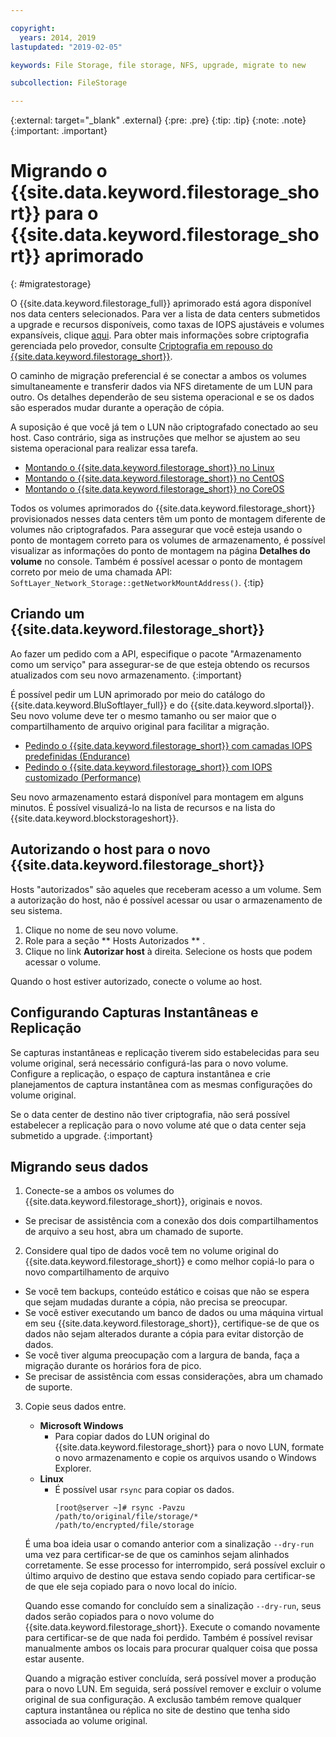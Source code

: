 ```yaml
---

copyright:
  years: 2014, 2019
lastupdated: "2019-02-05"

keywords: File Storage, file storage, NFS, upgrade, migrate to new

subcollection: FileStorage

---
```

{:external: target="_blank" .external}
{:pre: .pre}
{:tip: .tip}
{:note: .note}
{:important: .important}

# Migrando o {{site.data.keyword.filestorage_short}} para o {{site.data.keyword.filestorage_short}} aprimorado
{: #migratestorage}

O {{site.data.keyword.filestorage_full}} aprimorado está agora disponível nos data centers selecionados. Para ver a lista de data centers submetidos a upgrade e recursos disponíveis, como taxas de IOPS ajustáveis e volumes expansíveis, clique [aqui](/docs/infrastructure/FileStorage?topic=FileStorage-news). Para obter mais informações sobre criptografia gerenciada pelo provedor, consulte [Criptografia em repouso do {{site.data.keyword.filestorage_short}}](/docs/infrastructure/FileStorage?topic=FileStorage-encryption).

O caminho de migração preferencial é se conectar a ambos os volumes simultaneamente e transferir dados via NFS diretamente de um LUN para outro. Os detalhes dependerão de seu sistema operacional e se os dados são esperados mudar durante a operação de cópia.

A suposição é que você já tem o LUN não criptografado conectado ao seu host. Caso contrário, siga as instruções que melhor se ajustem ao seu sistema operacional para realizar essa tarefa.

- [Montando o {{site.data.keyword.filestorage_short}} no Linux](/docs/infrastructure/FileStorage?topic=FileStorage-mountingLinux)
- [Montando o {{site.data.keyword.filestorage_short}} no CentOS](/docs/infrastructure/FileStorage?topic=FileStorage-mountingCentOS)
- [Montando o {{site.data.keyword.filestorage_short}} no CoreOS](/docs/infrastructure/FileStorage?topic=FileStorage-mountingCoreOS)

Todos os volumes aprimorados do {{site.data.keyword.filestorage_short}} provisionados nesses data centers têm um ponto de montagem diferente de volumes não criptografados. Para assegurar que você esteja usando o ponto de montagem correto para os volumes de armazenamento, é possível visualizar as informações do ponto de montagem na página **Detalhes do volume** no console. Também é possível acessar o ponto de montagem correto por meio de uma chamada API: `SoftLayer_Network_Storage::getNetworkMountAddress()`.
{:tip}


## Criando um {{site.data.keyword.filestorage_short}}

Ao fazer um pedido com a API, especifique o pacote "Armazenamento como um serviço" para assegurar-se de que esteja obtendo os recursos atualizados com seu novo armazenamento.
{:important}

É possível pedir um LUN aprimorado por meio do catálogo do {{site.data.keyword.BluSoftlayer_full}} e do {{site.data.keyword.slportal}}. Seu novo volume deve ter o mesmo tamanho ou ser maior que o compartilhamento de arquivo original para facilitar a migração.

- [Pedindo o {{site.data.keyword.filestorage_short}} com camadas IOPS predefinidas (Endurance)](/docs/infrastructure/FileStorage?topic=FileStorage-orderingConsole#endurance)
- [Pedindo o {{site.data.keyword.filestorage_short}} com IOPS customizado (Performance)](/docs/infrastructure/FileStorage?topic=FileStorage-orderingConsole#performance)

Seu novo armazenamento estará disponível para montagem em alguns minutos. É possível visualizá-lo na lista de recursos e na lista do {{site.data.keyword.blockstorageshort}}.


## Autorizando o host para o novo {{site.data.keyword.filestorage_short}}

Hosts "autorizados" são aqueles que receberam acesso a um volume. Sem a autorização do host, não é possível acessar ou usar o armazenamento de seu sistema.

1. Clique no nome de seu novo volume.
2. Role para a seção  ** Hosts Autorizados ** .
3. Clique no link **Autorizar host** à direita. Selecione os hosts que podem acessar o volume.

Quando o host estiver autorizado, conecte o volume ao host.


## Configurando Capturas Instantâneas e Replicação

Se capturas instantâneas e replicação tiverem sido estabelecidas para seu volume original, será necessário configurá-las para o novo volume. Configure a replicação, o espaço de captura instantânea e crie planejamentos de captura instantânea com as mesmas configurações do volume original.

Se o data center de destino não tiver criptografia, não será possível estabelecer a replicação para o novo volume até que o data center seja submetido a upgrade.
{:important}


## Migrando seus dados

1. Conecte-se a ambos os volumes do {{site.data.keyword.filestorage_short}}, originais e novos.
  - Se precisar de assistência com a conexão dos dois compartilhamentos de arquivo a seu host, abra um chamado de suporte.

2. Considere qual tipo de dados você tem no volume original do {{site.data.keyword.filestorage_short}} e como melhor copiá-lo para o novo compartilhamento de arquivo
  - Se você tem backups, conteúdo estático e coisas que não se espera que sejam mudadas
durante a cópia, não precisa se preocupar.
  - Se você estiver executando um banco de dados ou uma máquina virtual em seu {{site.data.keyword.filestorage_short}}, certifique-se de que os dados não sejam alterados durante a cópia para evitar distorção de dados.
  - Se você tiver alguma preocupação com a largura de banda, faça a migração durante os horários fora de pico.
  - Se precisar de assistência com essas considerações, abra um chamado de suporte.

3. Copie seus dados entre.
   - **Microsoft Windows**
     - Para copiar dados do LUN original do {{site.data.keyword.filestorage_short}} para o novo LUN, formate o novo armazenamento e copie os arquivos usando o Windows Explorer.
   - **Linux**
     - É possível usar `rsync` para copiar os dados.
       ```
       [root@server ~]# rsync -Pavzu /path/to/original/file/storage/* /path/to/encrypted/file/storage
       ```

   É uma boa ideia usar o comando anterior com a sinalização `--dry-run` uma vez para certificar-se de que os caminhos sejam alinhados corretamente. Se esse processo for interrompido, será possível excluir o último arquivo de destino que estava sendo copiado para certificar-se de que ele seja copiado para o novo local do início.

   Quando esse comando for concluído sem a sinalização `--dry-run`, seus dados serão copiados para o novo volume do {{site.data.keyword.filestorage_short}}. Execute o comando novamente para certificar-se de que nada foi perdido. Também é possível revisar manualmente ambos os locais para procurar qualquer coisa que possa estar ausente.

   Quando a migração estiver concluída, será possível mover a produção para o novo LUN. Em seguida, será possível remover e excluir o volume original de sua configuração. A exclusão também remove qualquer captura instantânea ou réplica no site de destino que tenha sido associada ao volume original.
